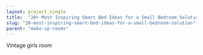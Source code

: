 ```yaml
---
layout: project_single
title:  "20+ Most Inspiring Smart Bed Ideas for a Small Bedroom Solution"
slug: "20-most-inspiring-smart-bed-ideas-for-a-small-bedroom-solution"
parent: "make-up-rooms"
---
```

Vintage girls room